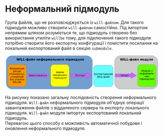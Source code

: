 # Неформальний підмодуль  

Група файлів, що не розповсюджується із `will-файлом`. Для такого підмодуля можливо створити `will-файлом` самостійно. Під імпортом непрямим шляхом розуміється те, що підмодуль створено без використання утиліти `willbe` тому, для підключення такого підмодуля потрібно створити його експортну конфігурації і помістити посилання на локальний експортований файл в секцію `submodule`.  

![informal.submodule.png](./Images/informal.submodule.png)

На рисунку показано загальну послідовність створення неформального підмодуля. `Will-файл` неформального підмодуля об'єднує операції завантаження файлів з віддаленого сервера та експорту локального підмодуля. `Will-файл` модуля імпортує експортований локальний підмодуль.  
Перевагою цього способу є можливість автоматичної побудови і оновлення неформального підмодуля.
